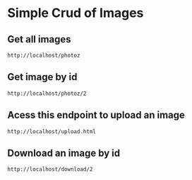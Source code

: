 # Simple Crud of Images

## Get all images
```http://localhost/photoz```

## Get image by id
```http://localhost/photoz/2```

## Acess this endpoint to upload an image
```http://localhost/upload.html```

## Download an image by id
```http://localhost/download/2```

